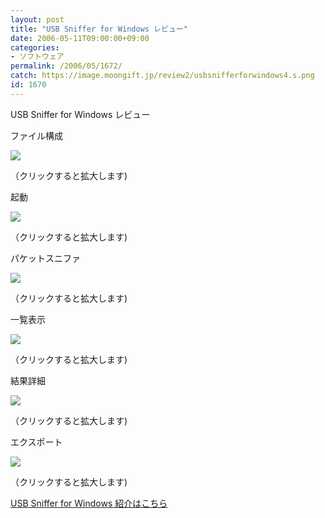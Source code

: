 ```yaml
---
layout: post
title: "USB Sniffer for Windows レビュー"
date: 2006-05-11T09:00:00+09:00
categories:
- ソフトウェア
permalink: /2006/05/1672/
catch: https://image.moongift.jp/review2/usbsnifferforwindows4.s.png
id: 1670
---
```

USB Sniffer for Windows レビュー  
<!--more-->

ファイル構成

  

[![](https://image.moongift.jp/review2/usbsnifferforwindows1.s.png)](https://image.moongift.jp/review2/usbsnifferforwindows1.png)  
  
（クリックすると拡大します)

  

起動

  

[![](https://image.moongift.jp/review2/usbsnifferforwindows2.s.png)](https://image.moongift.jp/review2/usbsnifferforwindows2.png)  
  
（クリックすると拡大します)

  

パケットスニファ

  

[![](https://image.moongift.jp/review2/usbsnifferforwindows3.s.png)](https://image.moongift.jp/review2/usbsnifferforwindows3.png)  
  
（クリックすると拡大します)

  

一覧表示

  

[![](https://image.moongift.jp/review2/usbsnifferforwindows4.s.png)](https://image.moongift.jp/review2/usbsnifferforwindows4.png)  
  
（クリックすると拡大します)

  

結果詳細

  

[![](https://image.moongift.jp/review2/usbsnifferforwindows5.s.png)](https://image.moongift.jp/review2/usbsnifferforwindows5.png)  
  
（クリックすると拡大します)

  

エクスポート

  

[![](https://image.moongift.jp/review2/usbsnifferforwindows6.s.png)](https://image.moongift.jp/review2/usbsnifferforwindows6.png)  
  
（クリックすると拡大します)

  

[USB Sniffer for Windows 紹介はこちら](http://oss.moongift.jp/intro/i-1666.html)

